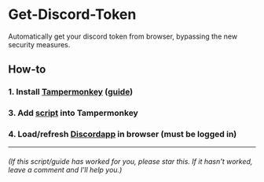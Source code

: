 # Get-Discord-Token
Automatically get your discord token from browser, bypassing the new security measures.



## How-to
### 1. Install [Tampermonkey](https://tampermonkey.net/) ([guide](https://www.youtube.com/watch?v=cu4XeYtqXbM))
### 3. Add [script](https://github.com/FOCI-DEV/Get-Discord-Token/blob/master/get-discord-token.js) into Tampermonkey 
### 4. Load/refresh [Discordapp](https://discordapp.com/activity) in browser (must be logged in)

---

###### (If this script/guide has worked for you, please star this. If it hasn't worked, leave a comment and I'll help you.)
